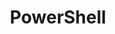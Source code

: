 ---
codehost: https://github.com/https://github.com/PowerShell/PowerShell
logohandle: microsoft_powershell
sort: powershell
title: PowerShell
twitter: https://x.com/PowerShell_Team
website: https://microsoft.com/powershell
wikipedia: https://en.wikipedia.org/wiki/PowerShell
---